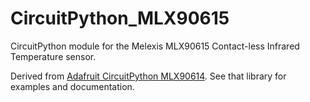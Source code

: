 # CircuitPython_MLX90615
CircuitPython module for the Melexis MLX90615 Contact-less Infrared Temperature sensor.

Derived from [Adafruit CircuitPython MLX90614](https://github.com/adafruit/Adafruit_CircuitPython_MLX90614). See that library for examples and documentation.

